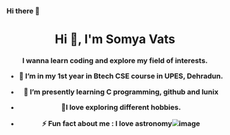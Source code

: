 ### Hi there 👋

<h1 align="center">Hi 👋, I'm Somya Vats</h1>
<h3 align="center">  I wanna learn coding and explore my field of interests.
 
- 🔭 I’m in my 1st year in Btech CSE course in UPES, Dehradun.
- 🌱 I’m presently learning  C programming, github and lunix
- 💬I love exploring different hobbies.
 
- ⚡ Fun fact about me :  I love astronomy![image](https://github.com/somv7890/somv7890/assets/144117317/f757639e-c527-4cb8-9e5a-edbc9a9dac42)
